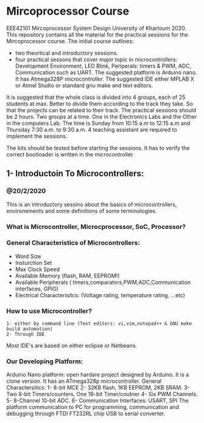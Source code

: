 # Mircoprocessor Course
EEE42101 Mircoprocessor System Design University of Khartoum 2020.
This repository contains all the material for the practical sessions for the Mircoprocessor course. 
The initial course outlines: 
  - two theortical and introductory sessions.
  - four practical sessons that cover major topic in microcontrollers: Development Environment, LED Blink, Periperals: timers & PWM, ADC, Communication such as UART.
  The suggested platform is Arduino nano. It has Atmega328P microcontroller. The suggested IDE either MPLAB X or Atmel Studio or standard gnu make and text editors.

It is suggested that the whole class is divided into 4 groups, each of 25 students at max. Better to divide them according to the track they take. So that the projects can be related to their track. The practical sessions should be 2 hours. Two groups at a time. One in the Electronics Labs and the Other in the computers Lab. The time is Sunday from 10:15 a.m to 12:15 a.m and Thursday 7:30 a.m. to 9:30 a.m.
4 teaching assistant are required to implement the sessions. 

The kits should be tested before starting the sessions. It has to verify the correct bootloader is written in the microcontroller. 

## 1- Introductoin To Microcontrollers: 
### @20/2/2020
This is an introductory sessino about the basics of microcontrollers, environements and some definitions of some terminologies.

### What is Microcontroller, Microcprocessor, SoC, Processor?
### General Characteristics of Microcontrollers:
  - Word Size
  - Insturction Set
  - Max Clock Speed
  - Available Memory (flash, RAM, EEPROM!)
  - Available Peripherals ( timers,comparators,PWM,ADC,Communication interfaces, GPIO)
  - Electrical Characterisitcs: (Voltage rating, temperature rating, ...etc)
  
  ### How to use Microcontroller?
    1- either by command line (Text editors: vi,vim,notepad++ & GNU make build automation)
    2- Through IDE
 Most IDE's are based on either eclipse or Netbeans. 
 
### Our Developing Platform:
  Arduino Nano platform: open hardare project designed by Arduino. It is a clone version. 
  It has an ATmega328p microcontroller. 
  General Charactersitics: 
    1- 8-bit MCE
    2- 32KB flash, 1KB EEPROM, 2KB SRAM.
    3- Two 8-bit Timers/counters, One 16-bit Timer/coutner
    4- Six PWM Channels.
    5- 8-Channel 10-bit ADC.
    6- Communication Interfaces: USART, SPI
 The platform communication to PC for programming, communication and debugging through FTDI FT232RL chip USB to serial converter. 
 
